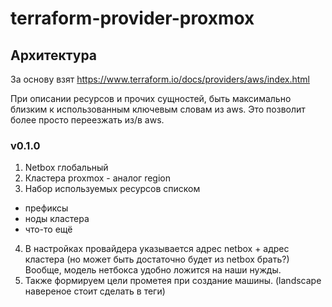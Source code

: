 # terraform-provider-proxmox

## Архитектура

За основу взят https://www.terraform.io/docs/providers/aws/index.html

При описании ресурсов и прочих сущностей, быть максимально близким к использованным ключевым словам из aws. Это позволит более просто переезжать из/в aws.

### v0.1.0

1. Netbox глобальный
2. Кластера proxmox - аналог region
3. Набор используемых ресурсов списком
  * префиксы
  * ноды кластера
  * что-то ещё
4. В настройках провайдера указывается адрес netbox + адрес кластера (но может быть достаточно будет из netbox брать?) Вообще, модель нетбокса удобно ложится на наши нужды.
5. Также формируем цели прометея при создание машины. (landscape навереное стоит сделать в теги)
